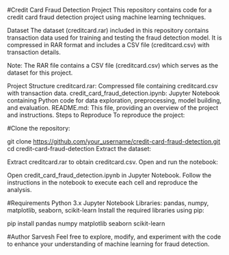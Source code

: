 #Credit Card Fraud Detection Project
This repository contains code for a credit card fraud detection project using machine learning techniques.

Dataset
The dataset (creditcard.rar) included in this repository contains transaction data used for training and testing the fraud detection model. It is compressed in RAR format and includes a CSV file (creditcard.csv) with transaction details.

Note: The RAR file contains a CSV file (creditcard.csv) which serves as the dataset for this project.

Project Structure
creditcard.rar: Compressed file containing creditcard.csv with transaction data.
credit_card_fraud_detection.ipynb: Jupyter Notebook containing Python code for data exploration, preprocessing, model building, and evaluation.
README.md: This file, providing an overview of the project and instructions.
Steps to Reproduce
To reproduce the project:

#Clone the repository:

git clone https://github.com/your_username/credit-card-fraud-detection.git
cd credit-card-fraud-detection
Extract the dataset:

Extract creditcard.rar to obtain creditcard.csv.
Open and run the notebook:

Open credit_card_fraud_detection.ipynb in Jupyter Notebook.
Follow the instructions in the notebook to execute each cell and reproduce the analysis.

#Requirements
Python 3.x
Jupyter Notebook
Libraries: pandas, numpy, matplotlib, seaborn, scikit-learn
Install the required libraries using pip:

pip install pandas numpy matplotlib seaborn scikit-learn


#Author
Sarvesh
Feel free to explore, modify, and experiment with the code to enhance your understanding of machine learning for fraud detection.
